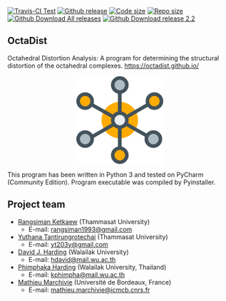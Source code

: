 [![Travis-CI Test](https://img.shields.io/travis/OctaDist/OctaDist/master.svg
)](https://travis-ci.org/OctaDist/OctaDist)
[![Github release](https://img.shields.io/github/release/rangsimanketkaew/octadist.svg
)](https://github.com/rangsimanketkaew/OctaDist/releases)
[![Code size](https://img.shields.io/github/languages/code-size/rangsimanketkaew/OctaDist.svg)](https://github.com/rangsimanketkaew/OctaDist)
[![Repo size](https://img.shields.io/github/repo-size/rangsimanketkaew/OctaDist.svg)](https://github.com/rangsimanketkaew/OctaDist)
[![Github Download All releases](https://img.shields.io/github/downloads/rangsimanketkaew/octadist/total.svg)](https://github.com/rangsimanketkaew/OctaDist/releases)
[![Github Download release 2.2](https://img.shields.io/github/downloads/rangsimanketkaew/OctaDist/v.2.2/total.svg
)](https://github.com/rangsimanketkaew/OctaDist/releases/tag/v.2.2)

## OctaDist
Octahedral Distortion Analysis: A program for determining the structural distortion of the octahedral complexes. https://octadist.github.io/

<p align="center">
   <img alt="molecule" src="images/molecule.png" align=middle width="200pt" />
<p/>

This program has been written in Python 3 and tested on PyCharm (Community Edition). Program executable was compiled by Pyinstaller.

## Project team
- [Rangsiman Ketkaew](https://sites.google.com/site/rangsiman1993) (Thammasat University) <br/>
  - E-mail: rangsiman1993@gmail.com <br/>
- [Yuthana Tantirungrotechai](https://sites.google.com/site/compchem403/people/faculty/yuthana) (Thammasat University)
  - E-mail: yt203y@gmail.com
- [David J. Harding](https://www.funtechwu.com/david-j-harding) (Walailak University)
  - E-mail: hdavid@mail.wu.ac.th
- [Phimphaka Harding](https://www.funtechwu.com/phimphaka-harding) (Walailak University, Thailand)
  - E-mail: kphimpha@mail.wu.ac.th
- [Mathieu Marchivie](http://www.icmcb-bordeaux.cnrs.fr/spip.php?article562&lang=fr) (Université de Bordeaux, France)
  - E-mail: mathieu.marchivie@icmcb.cnrs.fr
